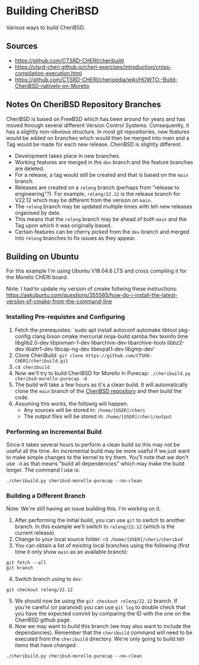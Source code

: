 # Building CheriBSD

Various ways to build CheriBSD.

## Sources
* https://github.com/CTSRD-CHERI/cheribuild
* https://ctsrd-cheri.github.io/cheri-exercises/introduction/cross-compilation-execution.html
* https://github.com/CTSRD-CHERI/cheripedia/wiki/HOWTO:-Build-CheriBSD-natively-on-Morello

## Notes On CheriBSD Repository Branches
CheriBSD is based on FreeBSD which has been around for years and has moved through several different Version Control Systems. Consequently, it has a slightly non-obvious structure. In most git repositiories, new features would be added on branches which would then be merged into main and a Tag would be made for each new release. CheriBSD is slightly different.
* Development takes place in new branches.
* Working features are merged in the `dev` branch and the feature branches are deleted.
* For a release, a tag would still be created and that is based on the `main` branch.
* Releases are created on a `releng` branch (perhaps from "release to engineering"?). For example, `releng/22.12` is the release branch for V22.12 which may be different from the version on `main`.
* The `releng` branch may be updated multiple times with teh new releases organised by date.
* This means that the `releng` branch may be ahead of both `main` and the Tag upon which it was originally based.
* Certain features can be cherry picked from the `dev` branch and merged into `releng` branches to fix issues as they appear.

## Building on Ubuntu
For this example I'm using Ubuntu V18.04.6 LTS and cross compiling it for the Morello CHERI board. 

Note: I had to update my version of cmake follwing these instructions: https://askubuntu.com/questions/355565/how-do-i-install-the-latest-version-of-cmake-from-the-command-line

### Installing Pre-requistes and Configuring
1. Fetch the prerequistes: `sudo apt install autoconf automake libtool pkg-config clang bison cmake mercurial ninja-build samba flex texinfo time libglib2.0-dev libpixman-1-dev libarchive-dev libarchive-tools libbz2-dev libattr1-dev libcap-ng-dev libexpat1-dev libgmp-dev'
2. Clone CheriBuild: `git clone https://github.com/CTSRD-CHERI/cheribuild.git`
3. `cd cheribuild`
4. Now we'll try to build CheriBSD for Morello in Purecap: `./cheribuild.py cheribsd-morello-purecap -d`
5. The build will take a few hours as it's a clean build. It will automatically clone the `main` branch of the [CheriBSD repository](https://github.com/CTSRD-CHERI/cheribsd) and then build the code.
6. Assuming this works, the followig will happen:
   * Any sources will be stored in: `/home/[USER]/cheri`
   * The output files will be stored in: `/home/[USER]/cheri/output`

### Performing an Incremental Build
Since it takes several hours to perform a clean build so this may not be useful all the time. An incremental build may be more useful if we just want to make simple changes to the kernel to try them. You'll note that we don't use `-d` as that means "build all dependencies" which may make the build longer. The command I use is:
```
./cheribuild.py cheribsd-morello-purecap --no-clean
```

### Building a Different Branch
Note: We're still having an issue building this. I'm working on it.
1. After performing the initial build, you can use `git` to switch to another branch. In this example we'll switch to `releng/22.12` (which is the current release). 
2. Change to your local source folder: `cd /home/[USER]/cheri/cheribsd`
3. You can obtain a list of exisitng local branches using the following (first time it only show `main` as an available branch):
```
git fetch --all
git branch
```
4. Switch branch using to `dev`:
```
git checkout releng/22.12
```
5. We should now be using the `git checkout releng/22.12` branch. If you're careful (or paranoid) you can use `git log` to double check that you have the expected commit by comparing the ID with the one on the CheriBSD github page.
6. Now we may want to build this branch (we may also want to include the dependancies). Remember that the `cheribuild` command will need to be executed from the `cheribuild` directory. We're only going to build teh items that have changed:
```
./cheribuild.py cheribsd-morello-purecap --no-clean
```
